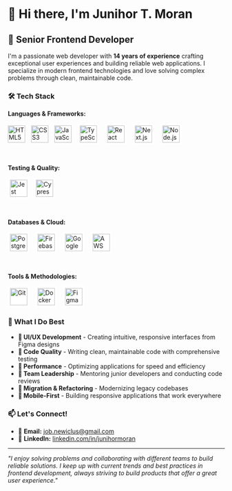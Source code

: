 # 👋 Hi there, I'm Junihor T. Moran

## 🚀 Senior Frontend Developer

I'm a passionate web developer with **14 years of experience** crafting exceptional user experiences and building reliable web applications. I specialize in modern frontend technologies and love solving complex problems through clean, maintainable code.

### 🛠️ Tech Stack

**Languages & Frameworks:**

<img src="https://cdn.jsdelivr.net/gh/devicons/devicon@latest/icons/html5/html5-original-wordmark.svg" alt="HTML5" width="40" height="40" style="margin-right: 10px;" /> <img src="https://cdn.jsdelivr.net/gh/devicons/devicon@latest/icons/css3/css3-original-wordmark.svg" alt="CSS3" width="40" height="40" style="margin-right: 10px;" /> <img src="https://cdn.jsdelivr.net/gh/devicons/devicon@latest/icons/javascript/javascript-original.svg" alt="JavaScript" width="40" height="40" style="margin-right: 10px;" /> <img src="https://cdn.jsdelivr.net/gh/devicons/devicon@latest/icons/typescript/typescript-original.svg" alt="TypeScript" width="40" height="40" style="margin-right: 10px; background-color: white; padding: 5px; border-radius: 5px;" /> <img src="https://cdn.jsdelivr.net/gh/devicons/devicon@latest/icons/react/react-original-wordmark.svg" alt="React" width="40" height="40" style="margin-right: 10px; background-color: white; padding: 5px; border-radius: 5px;" /> <img src="https://cdn.jsdelivr.net/gh/devicons/devicon@latest/icons/nextjs/nextjs-original-wordmark.svg" alt="Next.js" width="40" height="40" style="margin-right: 10px; background-color: white; padding: 5px; border-radius: 5px;" /> <img src="https://cdn.jsdelivr.net/gh/devicons/devicon@latest/icons/nodejs/nodejs-original-wordmark.svg" alt="Node.js" width="40" height="40" style="margin-right: 10px; background-color: white; padding: 5px; border-radius: 5px;" />

<br />

**Testing & Quality:**

<img src="https://cdn.jsdelivr.net/gh/devicons/devicon@latest/icons/jest/jest-plain.svg" alt="Jest" width="40" height="40" style="margin-right: 10px; background-color: white; padding: 5px; border-radius: 5px;" /><img src="https://cdn.jsdelivr.net/gh/devicons/devicon@latest/icons/cypressio/cypressio-original.svg" alt="Cypress" width="40" height="40" style="margin-right: 10px; background-color: white; padding: 5px; border-radius: 5px;" />

<br />

**Databases & Cloud:**

<img src="https://cdn.jsdelivr.net/gh/devicons/devicon@latest/icons/postgresql/postgresql-original-wordmark.svg" alt="PostgreSQL" width="40" height="40" style="margin-right: 10px; background-color: white; padding: 5px; border-radius: 5px;" /> <img src="https://cdn.jsdelivr.net/gh/devicons/devicon@latest/icons/firebase/firebase-plain-wordmark.svg" alt="Firebase" width="40" height="40" style="margin-right: 10px; background-color: white; padding: 5px; border-radius: 5px;" /> <img src="https://cdn.jsdelivr.net/gh/devicons/devicon@latest/icons/googlecloud/googlecloud-original-wordmark.svg" alt="Google Cloud" width="40" height="40" style="margin-right: 10px; background-color: white; padding: 5px; border-radius: 5px;" /> <img src="https://cdn.jsdelivr.net/gh/devicons/devicon@latest/icons/amazonwebservices/amazonwebservices-original-wordmark.svg" alt="AWS" width="40" height="40" style="margin-right: 10px; background-color: white; padding: 5px; border-radius: 5px;" />

<br />

**Tools & Methodologies:**

<img src="https://cdn.jsdelivr.net/gh/devicons/devicon@latest/icons/git/git-original-wordmark.svg" alt="Git" width="40" height="40" style="margin-right: 10px; background-color: white; padding: 5px; border-radius: 5px;" /> <img src="https://cdn.jsdelivr.net/gh/devicons/devicon@latest/icons/docker/docker-original-wordmark.svg" alt="Docker" width="40" height="40" style="margin-right: 10px; background-color: white; padding: 5px; border-radius: 5px;" /> <img src="https://cdn.jsdelivr.net/gh/devicons/devicon@latest/icons/figma/figma-original.svg" alt="Figma" width="40" height="40" style="margin-right: 10px; background-color: white; padding: 5px; border-radius: 5px;" />

### 🎯 What I Do Best

- **🎨 UI/UX Development** - Creating intuitive, responsive interfaces from Figma designs
- **🔧 Code Quality** - Writing clean, maintainable code with comprehensive testing
- **🚀 Performance** - Optimizing applications for speed and efficiency
- **👥 Team Leadership** - Mentoring junior developers and conducting code reviews
- **🔄 Migration & Refactoring** - Modernizing legacy codebases
- **📱 Mobile-First** - Building responsive applications that work everywhere

### 📫 Let's Connect!

- 📧 **Email:** job.newiclus@gmail.com
- 💼 **LinkedIn:** [linkedin.com/in/junihormoran](https://linkedin.com/in/junihormoran)

---

_"I enjoy solving problems and collaborating with different teams to build reliable solutions. I keep up with current trends and best practices in frontend development, always striving to build products that offer a great user experience."_

<!--
**newiclus/newiclus** is a ✨ _special_ ✨ repository because its `README.md` (this file) appears on your GitHub profile.

Here are some ideas to get you started:

- 🔭 I'm currently working on ...
- 🌱 I'm currently learning ...
- 👯 I'm looking to collaborate on ...
- 🤔 I'm looking for help with ...
- 💬 Ask me about ...
- 📫 How to reach me: ...
- 😄 Pronouns: ...
- ⚡ Fun fact: ...
-->
